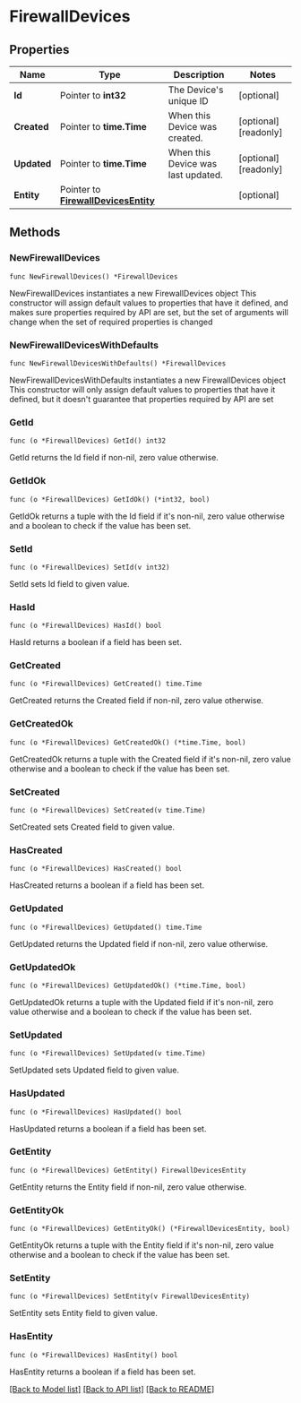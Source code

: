 # FirewallDevices

## Properties

Name | Type | Description | Notes
------------ | ------------- | ------------- | -------------
**Id** | Pointer to **int32** | The Device&#39;s unique ID  | [optional] 
**Created** | Pointer to **time.Time** | When this Device was created.  | [optional] [readonly] 
**Updated** | Pointer to **time.Time** | When this Device was last updated.  | [optional] [readonly] 
**Entity** | Pointer to [**FirewallDevicesEntity**](FirewallDevicesEntity.md) |  | [optional] 

## Methods

### NewFirewallDevices

`func NewFirewallDevices() *FirewallDevices`

NewFirewallDevices instantiates a new FirewallDevices object
This constructor will assign default values to properties that have it defined,
and makes sure properties required by API are set, but the set of arguments
will change when the set of required properties is changed

### NewFirewallDevicesWithDefaults

`func NewFirewallDevicesWithDefaults() *FirewallDevices`

NewFirewallDevicesWithDefaults instantiates a new FirewallDevices object
This constructor will only assign default values to properties that have it defined,
but it doesn't guarantee that properties required by API are set

### GetId

`func (o *FirewallDevices) GetId() int32`

GetId returns the Id field if non-nil, zero value otherwise.

### GetIdOk

`func (o *FirewallDevices) GetIdOk() (*int32, bool)`

GetIdOk returns a tuple with the Id field if it's non-nil, zero value otherwise
and a boolean to check if the value has been set.

### SetId

`func (o *FirewallDevices) SetId(v int32)`

SetId sets Id field to given value.

### HasId

`func (o *FirewallDevices) HasId() bool`

HasId returns a boolean if a field has been set.

### GetCreated

`func (o *FirewallDevices) GetCreated() time.Time`

GetCreated returns the Created field if non-nil, zero value otherwise.

### GetCreatedOk

`func (o *FirewallDevices) GetCreatedOk() (*time.Time, bool)`

GetCreatedOk returns a tuple with the Created field if it's non-nil, zero value otherwise
and a boolean to check if the value has been set.

### SetCreated

`func (o *FirewallDevices) SetCreated(v time.Time)`

SetCreated sets Created field to given value.

### HasCreated

`func (o *FirewallDevices) HasCreated() bool`

HasCreated returns a boolean if a field has been set.

### GetUpdated

`func (o *FirewallDevices) GetUpdated() time.Time`

GetUpdated returns the Updated field if non-nil, zero value otherwise.

### GetUpdatedOk

`func (o *FirewallDevices) GetUpdatedOk() (*time.Time, bool)`

GetUpdatedOk returns a tuple with the Updated field if it's non-nil, zero value otherwise
and a boolean to check if the value has been set.

### SetUpdated

`func (o *FirewallDevices) SetUpdated(v time.Time)`

SetUpdated sets Updated field to given value.

### HasUpdated

`func (o *FirewallDevices) HasUpdated() bool`

HasUpdated returns a boolean if a field has been set.

### GetEntity

`func (o *FirewallDevices) GetEntity() FirewallDevicesEntity`

GetEntity returns the Entity field if non-nil, zero value otherwise.

### GetEntityOk

`func (o *FirewallDevices) GetEntityOk() (*FirewallDevicesEntity, bool)`

GetEntityOk returns a tuple with the Entity field if it's non-nil, zero value otherwise
and a boolean to check if the value has been set.

### SetEntity

`func (o *FirewallDevices) SetEntity(v FirewallDevicesEntity)`

SetEntity sets Entity field to given value.

### HasEntity

`func (o *FirewallDevices) HasEntity() bool`

HasEntity returns a boolean if a field has been set.


[[Back to Model list]](../README.md#documentation-for-models) [[Back to API list]](../README.md#documentation-for-api-endpoints) [[Back to README]](../README.md)


